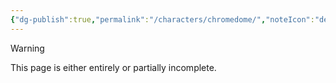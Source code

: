 ```yaml
---
{"dg-publish":true,"permalink":"/characters/chromedome/","noteIcon":"default"}
---
```

  
>[!warning] 
>This page is either entirely or partially incomplete. 
